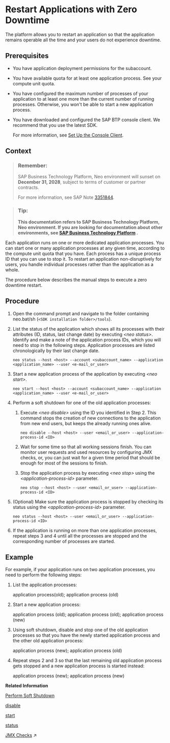 <!-- loiodeadcc45382c4b8bb369010813e07d5b -->

# Restart Applications with Zero Downtime

The platform allows you to restart an application so that the application remains operable all the time and your users do not experience downtime.



<a name="loiodeadcc45382c4b8bb369010813e07d5b__prereq_b1j_4ys_qsb"/>

## Prerequisites

-   You have application deployment permissions for the subaccount.

-   You have available quota for at least one application process. See your compute unit quota.

-   You have configured the maximum number of processes of your application to at least one more than the current number of running processes. Otherwise, you won't be able to start a new application process.

-   You have downloaded and configured the SAP BTP console client. We recommend that you use the latest SDK.

    For more information, see [Set Up the Console Client](../30-development-neo/set-up-the-console-client-7613dee.md).




## Context

> ### Remember:  
> SAP Business Technology Platform, Neo environment will sunset on **December 31, 2028**, subject to terms of customer or partner contracts.
> 
> For more information, see SAP Note [3351844](https://me.sap.com/notes/3351844).

> ### Tip:  
> **This documentation refers to SAP Business Technology Platform, Neo environment. If you are looking for documentation about other environments, see [SAP Business Technology Platform](https://help.sap.com/docs/btp/sap-business-technology-platform/sap-business-technology-platform?version=Cloud) .**

Each application runs on one or more dedicated application processes. You can start one or many application processes at any given time, according to the compute unit quota that you have. Each process has a unique process ID that you can use to stop it. To restart an application non-disruptively for users, you handle individual processes rather than the application as a whole.

The procedure below describes the manual steps to execute a zero downtime restart.



## Procedure

1.  Open the command prompt and navigate to the folder containing neo.bat/sh \(`<SDK installation folder>/tools`\).

2.  List the status of the application which shows all its processes with their attributes \(ID, status, last change date\) by executing *<neo status\>*. Identify and make a note of the application process IDs, which you will need to stop in the following steps. Application processes are listed chronologically by their last change date.

    ```
    neo status --host <host> --account <subaccount_name> --application <application_name> --user <e-mail_or_user>
    ```

3.  Start a new application process of the application by executing *<neo start\>*.

    ```
    neo start --host <host> --account <subaccount_name> --application <application_name> --user <e-mail_or_user>
    ```

4.  Perform a soft shutdown for one of the old application processes:

    1.  Execute *<neo disable\>* using the ID you identified in Step 2. This command stops the creation of new connections to the application from new end users, but keeps the already running ones alive.

        ```
        neo disable --host <host> --user <email_or_user> --application-process-id <ID>  
        ```

    2.  Wait for some time so that all working sessions finish. You can monitor user requests and used resources by configuring JMX checks, or, you can just wait for a given time period that should be enough for most of the sessions to finish.

    3.  Stop the application process by executing *<neo stop\>* using the *<application-process-id\>* parameter.

        ```
        neo stop --host <host> --user <email_or_user> --application-process-id <ID>
        ```


5.  \(Optional\) Make sure the application process is stopped by checking its status using the *<application-process-id\>* parameter.

    ```
    neo status --host <host> --user <email_or_user> --application-process-id <ID>
    ```

6.  If the application is running on more than one application processes, repeat steps 3 and 4 until all the processes are stopped and the corresponding number of processes are started.




## Example

For example, if your application runs on two application processes, you need to perform the following steps:

1.  List the application processes:

    application process\(old\); application process \(old\)

2.  Start a new application process:

    application process \(old\); application process \(old\); application process \(new\)

3.  Using soft shutdown, disable and stop one of the old application processes so that you have the newly started application process and the other old application process:

    application process \(new\); application process \(old\)

4.  Repeat steps 2 and 3 so that the last remaining old application process gets stopped and a new application process is started instead:

    application process \(new\); application process \(new\)


**Related Information**  


[Perform Soft Shutdown](perform-soft-shutdown-17e8e96.md "Soft shutdown enables an operator to stop an application or application process in a way that no data is lost. Using soft shutdown gives sufficient time to finish serving end user requests or background jobs.")

[disable](disable-59fedc1.md "This command stops the creation of new connections to an application or application process, but keeps the already running sessions alive. You can check if an application or application process has been disabled by executing the status command.")

[start](start-cc417d7.md "Starts a deployed application in order to make it available for customers. In case the application is already started, the command starts an additional application process if the quota for maximum allowed number of application processes is not exceeded.")

[status](status-d4f6592.md "You can check the current status of an application or application process. The command lists all application processes with their IDs, state, last change date sorted chronologically, and runtime information.")

[JMX Checks](https://help.sap.com/viewer/64f7d2b06c6b40a9b3097860c5930641/Cloud/en-US/ef5c05a713154945b347f87b54446c2b.html "Registering JMX checks for SAP Monitoring service allows alerting on any metric that is based on JMX MBean attribute.") :arrow_upper_right:

